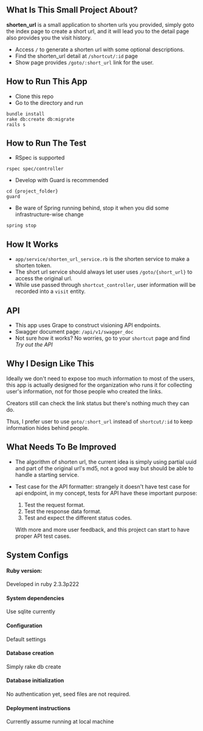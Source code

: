 ## What Is This Small Project About?

<strong>shorten_url</strong> is a small application to shorten urls you provided, simply goto the index page to create a short url, and it will lead you to the detail page also provides you the visit history.

* Access `/` to generate a shorten url with some optional descriptions.
* Find the shorten_url detail at `/shortcut/:id` page
* Show page provides `/goto/:short_url` link for the user.

## How to Run This App

* Clone this repo
* Go to the directory and run
```shell
bundle install
rake db:create db:migrate
rails s
```

## How to Run The Test

* RSpec is supported
```shell
rspec spec/controller
```

* Develop with Guard is recommended
```
cd {project_folder}
guard
```

* Be ware of Spring running behind, stop it when you did some infrastructure-wise change
```
spring stop
```

## How It Works

* `app/service/shorten_url_service.rb` is the shorten service to make a shorten token.
* The short url service should always let user uses `/goto/{short_url}` to access the original url.
* While use passed through `shortcut_controller`, user information will be recorded into a `visit` entity.

## API

* This app uses Grape to construct visioning API endpoints.
* Swagger document page: `/api/v1/swagger_doc`
* Not sure how it works? No worries, go to your `shortcut` page and find *Try out the API*

## Why I Design Like This

Ideally we don't need to expose too much information to most of the users, this app is actually designed for the organization who runs it for collecting user's information, not for those people who created the links.

Creators still can check the link status but there's nothing much they can do.

Thus, I prefer user to use `goto/:short_url` instead of `shortcut/:id` to keep information hides behind people.

## What Needs To Be Improved

* The algorithm of shorten url, the current idea is simply using partial uuid and part of the original url's md5, not a good way but should be able to handle a starting service.
* Test case for the API formatter: strangely it doesn't have test case for api endpoint, in my concept, tests for API have these important purpose:
  1. Test the request format.
  2. Test the response data format.
  3. Test and expect the different status codes.

  With more and more user feedback, and this project can start to have proper API test cases.

## System Configs

#### Ruby version:

Developed in ruby 2.3.3p222

#### System dependencies

Use sqlite currently

#### Configuration

Default settings

#### Database creation

Simply rake db create

#### Database initialization

No authentication yet, seed files are not required.

#### Deployment instructions

Currently assume running at local machine